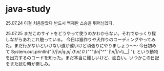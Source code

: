 # java-study

25.07.24 이걸 처음알았다
반드시 백제완 스승을 뛰어넘겠다.

25.07.25 
まだこのサイトをどうやって使うのかわからない。それでゆっくり探しながらあれこれ触っている。
今日は猫作りや犬作りのコーディングやってみた。まだ行かないといけない道が遠いけど頑張りにやりましょう～～
今日初めて
System.out.println("|\\_/|\n|q p|   /}\n( 0 )\"\"\"\\\n|\"^\"`    |\n||_/=\\\\__| ");
という動物を出力するのコードを知った。まだ本当に難しいけど、面白い。いつかこの日記をまた読む時が楽しみ。
